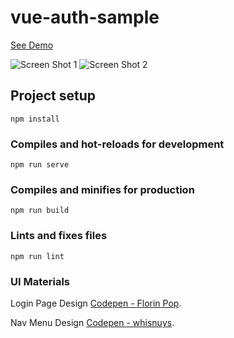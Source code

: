 # vue-auth-sample

[See Demo](https://ozkanozdemir.github.io/vue-auth-sample/login)

![Screen Shot 1](https://ozkanozdemir.github.io/vue-auth-sample/ss1.png)
![Screen Shot 2](https://ozkanozdemir.github.io/vue-auth-sample/ss2.png)

## Project setup
```
npm install
```

### Compiles and hot-reloads for development
```
npm run serve
```

### Compiles and minifies for production
```
npm run build
```

### Lints and fixes files
```
npm run lint
```

### UI Materials
Login Page Design [Codepen - Florin Pop](https://codepen.io/FlorinPop17/pen/vPKWjd).

Nav Menu Design [Codepen - whisnuys](https://codepen.io/WhisnuYs/pen/XWdpdGP).
